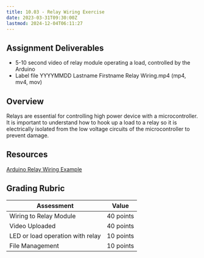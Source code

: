 ```yaml
---
title: 10.03 - Relay Wiring Exercise
date: 2023-03-31T09:30:00Z
lastmod: 2024-12-04T06:11:27
---
```


## Assignment Deliverables

- 5-10 second video of relay module operating a load, controlled by the Arduino
- Label file YYYYMMDD Lastname Firstname Relay Wiring.mp4 (mp4, mv4, mov)

## Overview

Relays are essential for controlling high power device with a microcontroller. It is important to understand how to hook up a load to a relay so it is electrically isolated from the low voltage circuits of the microcontroller to prevent damage.

## Resources

[Arduino Relay Wiring Example](../../../../arduino/arduino-relay-wiring.md)

## Grading Rubric

<div class="responsive-table-markdown">

| Assessment                       | Value     |
| -------------------------------- | --------- |
| Wiring to Relay Module           | 40 points |
| Video Uploaded                   | 40 points |
| LED or load operation with relay | 10 points |
| File Management                  | 10 points |

</div>
